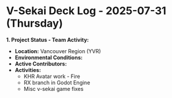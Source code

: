 # V-Sekai Deck Log - 2025-07-31 (Thursday)

**1. Project Status - Team Activity:**

- **Location:** Vancouver Region (YVR)
- **Environmental Conditions:**
- **Active Contributors:**
- **Activities:**
  - KHR Avatar work - Fire
  - RX branch in Godot Engine
  - Misc v-sekai game fixes
  